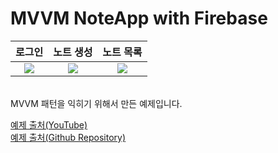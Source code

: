 
# MVVM NoteApp with Firebase

|로그인|노트 생성|노트 목록|
|:-:|:-:|:-:|
|<img src="https://user-images.githubusercontent.com/101651909/218755270-4601b430-95e5-445b-9c6a-f5d17d0b6935.jpeg">|<img src="https://user-images.githubusercontent.com/101651909/218755253-a3967c58-14fa-4564-8ecb-d6949c14dbf8.jpeg"/>|<img src="https://user-images.githubusercontent.com/101651909/218755275-feaa7dde-a4b0-4e04-9ab8-541f7cbe4164.jpeg">|
<br>
MVVM 패턴을 익히기 위해서 만든 예제입니다.<br>

[예제 출처(YouTube)](https://www.youtube.com/playlist?list=PLIIWAqaTrNlg7q0cfajkBj8OwG60qpBVL)<br>
[예제 출처(Github Repository)](https://github.com/shahzadafridi/FirebaseWithMVVM)
